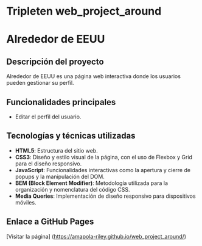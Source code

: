 # Tripleten web_project_around

# Alrededor de EEUU

## Descripción del proyecto

Alrededor de EEUU es una página web interactiva donde los usuarios pueden gestionar su perfil.

## Funcionalidades principales

- Editar el perfil del usuario.

## Tecnologías y técnicas utilizadas

- **HTML5**: Estructura del sitio web.
- **CSS3**: Diseño y estilo visual de la página, con el uso de Flexbox y Grid para el diseño responsivo.
- **JavaScript**: Funcionalidades interactivas como la apertura y cierre de popups y la manipulación del DOM.
- **BEM (Block Element Modifier)**: Metodología utilizada para la organización y nomenclatura del código CSS.
- **Media Queries**: Implementación de diseño responsivo para dispositivos móviles.

## Enlace a GitHub Pages

[Visitar la página] (https://amapola-riley.github.io/web_project_around/)
